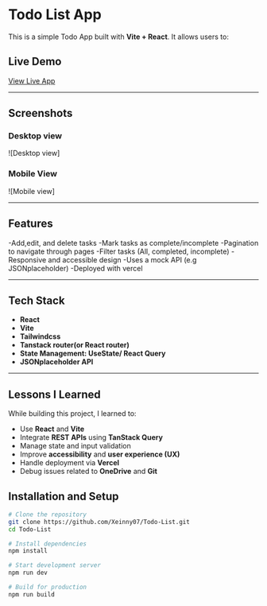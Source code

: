 # Todo List App
This is a simple Todo App built with **Vite + React**. It allows users to:

## Live Demo
 [View Live App](https://todo-list-psi-kohl-13.vercel.app/)

---

## Screenshots

### Desktop view
![Desktop view]

### Mobile View
![Mobile view]

---
## Features

-Add,edit, and delete tasks
-Mark tasks as complete/incomplete
-Pagination to navigate through pages
-Filter tasks (All, completed, incomplete)
-Responsive and accessible design
-Uses a mock API (e.g JSONplaceholder)
-Deployed with vercel

---

## Tech Stack

- **React**
- **Vite**
- **Tailwindcss**
- **Tanstack router(or React router)**
- **State Management: UseState/ React Query**
- **JSONplaceholder API**
  
---

## Lessons I Learned

While building this project, I learned to:

- Use **React** and **Vite**
- Integrate **REST APIs** using **TanStack Query**
- Manage state and input validation
- Improve **accessibility** and **user experience (UX)**
- Handle deployment via **Vercel**
- Debug issues related to **OneDrive** and **Git**


## Installation and Setup

```bash
# Clone the repository
git clone https://github.com/Xeinny07/Todo-List.git
cd Todo-List

# Install dependencies
npm install

# Start development server
npm run dev

# Build for production
npm run build






 





